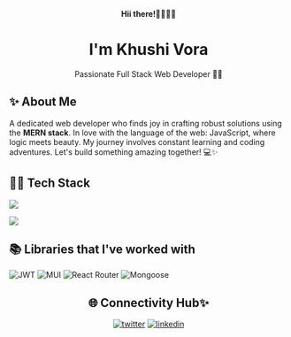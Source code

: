 <div align="center">
  <b>Hii there!🫱🏻‍🫲🏻</b>
  <h1>I'm Khushi Vora</h1>
  <p>Passionate Full Stack Web Developer 👩‍💻</p>
</div>
<section>
  <h2>✨ About Me</h2>
  <p>A dedicated web developer who finds joy in crafting robust solutions using the <b>MERN stack</b>. In love with the language of the web: JavaScript, where logic meets beauty. My journey involves constant learning and coding adventures. Let's build something amazing together! 💻✨</p>
</section>
<section>
  <h2>👩‍💻 Tech Stack</h2>
  <p>
    <img src="https://skillicons.dev/icons?i=js,react,redux,nodejs,express,mongodb,postman" />
  </a>
</p>
</section>
<section>
  <p>
<!--     <img src="https://github-readme-stats.vercel.app/api?username=KhushiiVora&show_icons=true&theme=radical"/> -->
    <img src="https://github-readme-stats.vercel.app/api/top-langs/?username=KhushiiVora&layout=pie"/>
  </p>
</section>
<section>
  <h2>📚 Libraries that I've worked with</h2>
  <img alt="JWT" src="https://img.shields.io/badge/JWT-black?style=for-the-badge&logo=JSON%20web%20tokens"/>
  <img alt="MUI" src="https://img.shields.io/badge/MUI-%230081CB.svg?style=for-the-badge&logo=mui&logoColor=white"/> 
  <img alt="React Router" src="https://img.shields.io/badge/React_Router-CA4245?style=for-the-badge&logo=react-router&logoColor=white"/>
  <img alt="Mongoose" src="https://img.shields.io/badge/Mongoose-F04D35.svg?style=for-the-badge&logo=Mongoose&logoColor=white"/>
</section>
<section align="center">
  <h2>🌐 Connectivity Hub✨</h2>
<!--   <a href="https://twitter.com/KhushiiVora"><img alt="X" src="https://img.shields.io/badge/X-%23000000.svg?style=for-the-badge&logo=X&logoColor=white"/></a> -->
  <a href="https://twitter.com/KhushiiVora"><img alt="twitter" src="https://skillicons.dev/icons?i=twitter" /></a>
  <a href="https://www.linkedin.com/in/khushi-vora-9b2a34253/"><img alt="linkedin" src="https://skillicons.dev/icons?i=linkedin"/></a>
</section>

<!--
**KhushiiVora/KhushiiVora** is a ✨ _special_ ✨ repository because its `README.md` (this file) appears on your GitHub profile.

Here are some ideas to get you started:

- 🔭 I’m currently working on ...
- 🌱 I’m currently learning ...
- 👯 I’m looking to collaborate on ...
- 🤔 I’m looking for help with ...
- 💬 Ask me about ...
- 📫 How to reach me: ...
- 😄 Pronouns: ...
- ⚡ Fun fact: ...
-->
